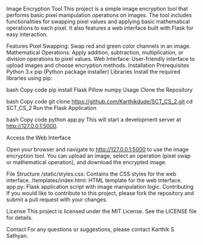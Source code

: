 Image Encryption Tool
This project is a simple image encryption tool that performs basic pixel manipulation operations on images. The tool includes functionalities for swapping pixel values and applying basic mathematical operations to each pixel. It also features a web interface built with Flask for easy interaction.

Features
Pixel Swapping: Swap red and green color channels in an image.
Mathematical Operations: Apply addition, subtraction, multiplication, or division operations to pixel values.
Web Interface: User-friendly interface to upload images and choose encryption methods.
Installation
Prerequisites
Python 3.x
pip (Python package installer)
Libraries
Install the required libraries using pip:

bash
Copy code
pip install Flask Pillow numpy
Usage
Clone the Repository

bash
Copy code
git clone https://github.com/Karthikdude/SCT_CS_2.git
cd SCT_CS_2
Run the Flask Application

bash
Copy code
python app.py
This will start a development server at http://127.0.0.1:5000.

Access the Web Interface

Open your browser and navigate to http://127.0.0.1:5000 to use the image encryption tool. You can upload an image, select an operation (pixel swap or mathematical operation), and download the encrypted image.

File Structure
/static/styles.css: Contains the CSS styles for the web interface.
/templates/index.html: HTML template for the web interface.
app.py: Flask application script with image manipulation logic.
Contributing
If you would like to contribute to this project, please fork the repository and submit a pull request with your changes.

License
This project is licensed under the MIT License. See the LICENSE file for details.

Contact
For any questions or suggestions, please contact Karthik S Sathyan.

